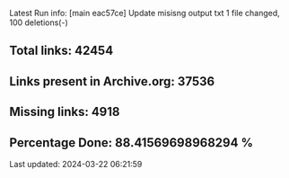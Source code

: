 Latest Run info: 
[main eac57ce] Update misisng output txt
 1 file changed, 100 deletions(-)

## Total links: 42454

## Links present in Archive.org: 37536

## Missing links: 4918

## Percentage Done: 88.41569698968294 %


Last updated: 2024-03-22 06:21:59
